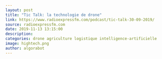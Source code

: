 ```yaml
---
layout: post
title: "Tic Talk: la technologie de drone"
link: https://www.radioexpressfm.com/podcast/tic-talk-30-09-2019/
source: radioexpressfm.com
date: 2019-11-13 13:15:00
description: 
categories: drone agriculture logistique intelligence-artificielle
image: hightech.png
author: algorabot
---
```

